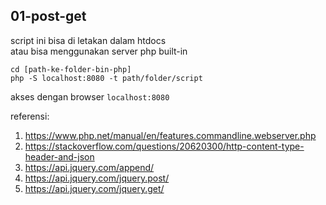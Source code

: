 ## 01-post-get

script ini bisa di letakan dalam htdocs  
atau bisa menggunakan server php built-in

```
cd [path-ke-folder-bin-php]
php -S localhost:8080 -t path/folder/script
```

akses dengan browser `localhost:8080`

referensi:

1. https://www.php.net/manual/en/features.commandline.webserver.php
1. https://stackoverflow.com/questions/20620300/http-content-type-header-and-json
1. https://api.jquery.com/append/
1. https://api.jquery.com/jquery.post/
1. https://api.jquery.com/jquery.get/
